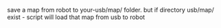 save a map from robot to your-usb/map/ folder.
but if directory usb/map/ exist - script will load that map from usb to robot
